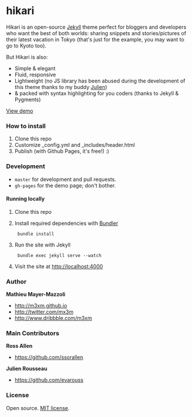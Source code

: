 # hikari

Hikari is an open-source [Jekyll](http://jekyllrb.com) theme perfect for bloggers and developers who want the best of both worlds: sharing snippets and stories/pictures of their latest vacation in Tokyo (that's just for the example, you may want to go to Kyoto too). 

But Hikari is also:

- Simple & elegant
- Fluid, responsive
- Lightweight (no JS library has been abused during the development of this theme thanks to my buddy [Julien](https://github.com/evarouss))
- & packed with syntax highlighting for you coders (thanks to Jekyll & Pygments)

[View demo](http://m3xm.github.io/hikari-for-Jekyll)


### How to install

1. Clone this repo
2. Customize \_config.yml and \_includes/header.html
3. Publish (with Github Pages, it's free!) :)


### Development

- `master` for development and pull requests.
- `gh-pages` for the demo page; don't bother.


#### Running locally

1. Clone this repo
2. Install required dependencies with [Bundler](http://bundler.io/)

        bundle install
3. Run the site with Jekyll

        bundle exec jekyll serve --watch
4. Visit the site at [http://localhost:4000](http://localhost:4000)


### Author

**Mathieu Mayer-Mazzoli**
- <http://m3xm.github.io>
- <http://twitter.com/mx3m>
- <http://www.dribbble.com/m3xm>

### Main Contributors

**Ross Allen**
- <https://github.com/ssorallen>

**Julien Rousseau**
- <https://github.com/evarouss>


### License

Open source. [MIT license](http://opensource.org/licenses/MIT).
